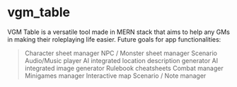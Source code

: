 # vgm_table

VGM Table is a versatile tool made in MERN stack that aims to help any GMs in making their roleplaying life easier.
Future goals for app functionalities:
> Character sheet manager
> NPC / Monster sheet manager 
> Scenario Audio/Music player
> AI integrated location description generator
> AI integrated image generator
> Rulebook cheatsheets
> Combat manager
> Minigames manager
> Interactive map
> Scenario / Note manager
